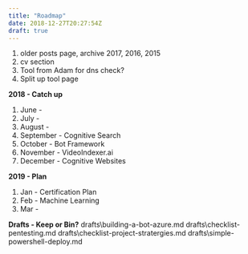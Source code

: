 ```yaml
---
title: "Roadmap"
date: 2018-12-27T20:27:54Z
draft: true
---
```


1. older posts page, archive 2017, 2016, 2015
2. cv section
3. Tool from Adam for dns check?
4. Split up tool page


**2018 - Catch up**

1. June - 
2. July - 
3. August - 
4. September - Cognitive Search
5. October - Bot Framework
6. November - VideoIndexer.ai
7. December - Cognitive Websites

**2019 - Plan**

1. Jan - Certification Plan
2. Feb - Machine Learning
3. Mar - 

**Drafts - Keep or Bin?**
drafts\building-a-bot-azure.md
drafts\checklist-pentesting.md
drafts\checklist-project-stratergies.md
drafts\simple-powershell-deploy.md

